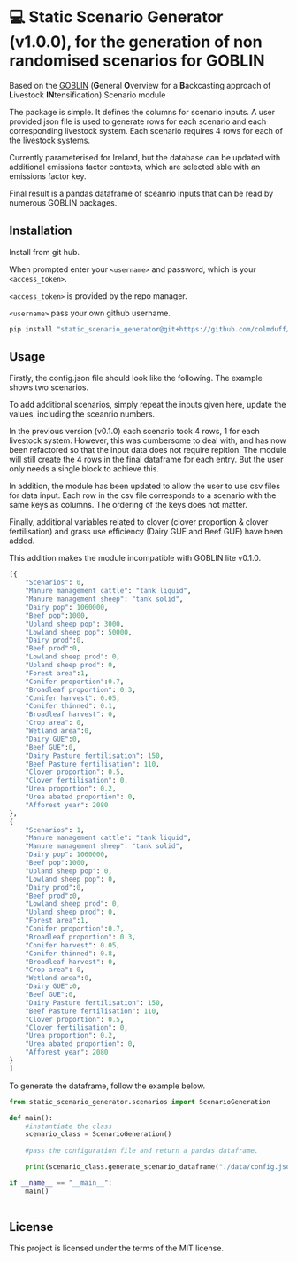 # 💻 Static Scenario Generator (v1.0.0), for the generation of non randomised scenarios for GOBLIN 

 Based on the [GOBLIN](https://gmd.copernicus.org/articles/15/2239/2022/) (**G**eneral **O**verview for a **B**ackcasting approach of **L**ivestock **IN**tensification) Scenario module

 The package is simple. It defines the columns for scenario inputs. A user provided json file is used to generate rows for each scenario and each corresponding livestock system. Each scenario requires 4 rows for each of the livestock systems.  

 Currently parameterised for Ireland, but the database can be updated with additional emissions factor contexts, which are selected able with an emissions factor key. 

 Final result is a pandas dataframe of sceanrio inputs that can be read by numerous GOBLIN packages.

## Installation

Install from git hub. 

When prompted enter your ```<username>``` and password, which is your ```<access_token>```.

```<access_token>``` is provided by the repo manager.

```<username>``` pass your own github username.


```bash
pip install "static_scenario_generator@git+https://github.com/colmduff/static_scenario_generator.git@main" 

```

## Usage
Firstly, the config.json file should look like the following. The example shows two scenarios. 

To add additional scenarios, simply repeat the inputs given here, update the values, including the sceanrio numbers. 

In the previous version (v0.1.0) each scenario took 4 rows, 1 for each livestock system. However, this was cumbersome to deal with, and has now been refactored so that the input data does not require repition. The module will still create the 4 rows in the final dataframe for each entry. But the user only needs a single block to achieve this. 

In addition, the module has been updated to allow the user to use csv files for data input. Each row in the csv file corresponds to a scenario with the same keys as columns. The ordering of the keys does not matter. 

Finally, additional variables related to clover (clover proportion & clover fertilisation) and grass use efficiency (Dairy GUE and Beef GUE) have been added. 

This addition makes the module incompatible with GOBLIN lite v0.1.0. 

```python
[{
    "Scenarios": 0,
    "Manure management cattle": "tank liquid",
    "Manure management sheep": "tank solid",
    "Dairy pop": 1060000,
    "Beef pop":1000,
    "Upland sheep pop": 3000,
    "Lowland sheep pop": 50000,
    "Dairy prod":0,
    "Beef prod":0,
    "Lowland sheep prod": 0,
    "Upland sheep prod": 0,
    "Forest area":1,
    "Conifer proportion":0.7,
    "Broadleaf proportion": 0.3,
    "Conifer harvest": 0.05,
    "Conifer thinned": 0.1,
    "Broadleaf harvest": 0,
    "Crop area": 0,
    "Wetland area":0,
    "Dairy GUE":0,
    "Beef GUE":0,
    "Dairy Pasture fertilisation": 150,
    "Beef Pasture fertilisation": 110,
    "Clover proportion": 0.5,
    "Clover fertilisation": 0,
    "Urea proportion": 0.2,
    "Urea abated proportion": 0,
    "Afforest year": 2080   
},
{
    "Scenarios": 1,
    "Manure management cattle": "tank liquid",
    "Manure management sheep": "tank solid",
    "Dairy pop": 1060000,
    "Beef pop":1000,
    "Upland sheep pop": 0,
    "Lowland sheep pop": 0,
    "Dairy prod":0,
    "Beef prod":0,
    "Lowland sheep prod": 0,
    "Upland sheep prod": 0,
    "Forest area":1,
    "Conifer proportion":0.7,
    "Broadleaf proportion": 0.3,
    "Conifer harvest": 0.05,
    "Conifer thinned": 0.8,
    "Broadleaf harvest": 0,
    "Crop area": 0,
    "Wetland area":0,
    "Dairy GUE":0,
    "Beef GUE":0,
    "Dairy Pasture fertilisation": 150,
    "Beef Pasture fertilisation": 110,
    "Clover proportion": 0.5,
    "Clover fertilisation": 0,
    "Urea proportion": 0.2,
    "Urea abated proportion": 0,
    "Afforest year": 2080  
}
]
```

To generate the dataframe, follow the example below.

```python
from static_scenario_generator.scenarios import ScenarioGeneration

def main():
    #instantiate the class 
    scenario_class = ScenarioGeneration()
    
    #pass the configuration file and return a pandas dataframe. 

    print(scenario_class.generate_scenario_dataframe("./data/config.json"))

if __name__ == "__main__":
    main()
    
```
## License
This project is licensed under the terms of the MIT license.
